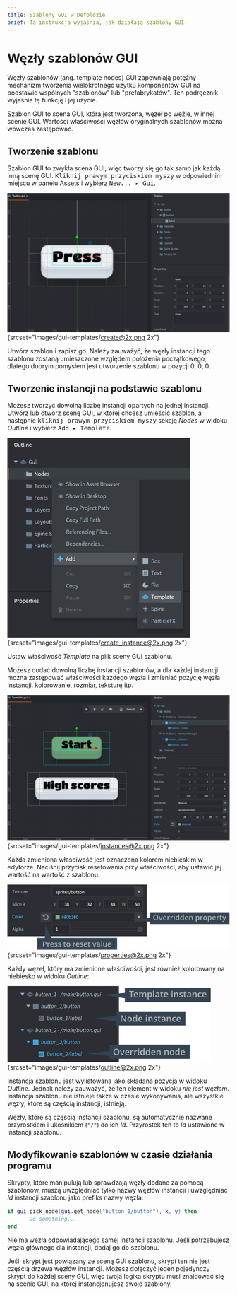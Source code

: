 ```yaml
---
title: Szablony GUI w Defoldzie
brief: Ta instrukcja wyjaśnia, jak działają szablony GUI.
---
```


# Węzły szablonów GUI

Węzły szablonów (ang. template nodes) GUI zapewniają potężny mechanizm tworzenia wielokrotnego użytku komponentów GUI na podstawie wspólnych "szablonów" lub "prefabrykatów". Ten podręcznik wyjaśnia tę funkcję i jej użycie.

Szablon GUI to scena GUI, która jest tworzona, węzeł po węźle, w innej scenie GUI. Wartości właściwości węzłów oryginalnych szablonów można wówczas zastępować.

## Tworzenie szablonu

Szablon GUI to zwykła scena GUI, więc tworzy się go tak samo jak każdą inną scenę GUI. <kbd>Kliknij prawym przyciskiem myszy</kbd> w odpowiednim miejscu w panelu Assets i wybierz <kbd>New... ▸ Gui</kbd>.

![Create template](images/gui-templates/create.png){srcset="images/gui-templates/create@2x.png 2x"}

Utwórz szablon i zapisz go. Należy zauważyć, że węzły instancji tego szablonu zostaną umieszczone względem położenia początkowego, dlatego dobrym pomysłem jest utworzenie szablonu w pozycji 0, 0, 0.

## Tworzenie instancji na podstawie szablonu

Możesz tworzyć dowolną liczbę instancji opartych na jednej instancji. Utwórz lub otwórz scenę GUI, w której chcesz umieścić szablon, a następnie <kbd>kliknij prawym przyciskiem myszy</kbd> sekcję *Nodes* w widoku *Outline* i wybierz <kbd>Add ▸ Template</kbd>.

![Create instance](images/gui-templates/create_instance.png){srcset="images/gui-templates/create_instance@2x.png 2x"}

Ustaw właściwość *Template* na plik sceny GUI szablonu.

Możesz dodać dowolną liczbę instancji szablonów, a dla każdej instancji można zastępować właściwości każdego węzła i zmieniać pozycję węzła instancji, kolorowanie, rozmiar, teksturę itp.

![Instances](images/gui-templates/instances.png){srcset="images/gui-templates/instances@2x.png 2x"}

Każda zmieniona właściwość jest oznaczona kolorem niebieskim w edytorze. Naciśnij przycisk resetowania przy właściwości, aby ustawić jej wartość na wartość z szablonu:

![Properties](images/gui-templates/properties.png){srcset="images/gui-templates/properties@2x.png 2x"}

Każdy węzeł, który ma zmienione właściwości, jest również kolorowany na niebiesko w widoku *Outline*:

![Outline](images/gui-templates/outline.png){srcset="images/gui-templates/outline@2x.png 2x"}

Instancja szablonu jest wylistowana jako składana pozycja w widoku *Outline*. Jednak należy zauważyć, że ten element w widoku *nie jest węzłem*. Instancja szablonu nie istnieje także w czasie wykonywania, ale wszystkie węzły, które są częścią instancji, istnieją.

Węzły, które są częścią instancji szablonu, są automatycznie nazwane przyrostkiem i ukośnikiem (`"/"`) do ich *Id*. Przyrostek ten to *Id* ustawione w instancji szablonu.

## Modyfikowanie szablonów w czasie działania programu

Skrypty, które manipulują lub sprawdzają węzły dodane za pomocą szablonów, muszą uwzględniać tylko nazwy węzłów instancji i uwzględniać *Id* instancji szablonu jako prefiks nazwy węzła:

```lua
if gui.pick_node(gui.get_node("button_1/button"), x, y) then
    -- Do something...
end
```

Nie ma węzła odpowiadającego samej instancji szablonu. Jeśli potrzebujesz węzła głównego dla instancji, dodaj go do szablonu.

Jeśli skrypt jest powiązany ze sceną GUI szablonu, skrypt ten nie jest częścią drzewa węzłów instancji. Możesz dołączyć jeden pojedynczy skrypt do każdej sceny GUI, więc twoja logika skryptu musi znajdować się na scenie GUI, na której instancjonujesz swoje szablony.
